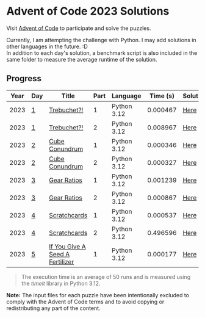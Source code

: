 # Advent of Code 2023 Solutions

Visit [Advent of Code](https://adventofcode.com/) to participate and solve the puzzles.

Currently, I am attempting the challenge with Python. I may add solutions in other languages in the future. :D\
In addition to each day's solution, a benchmark script is also included in the same folder to measure the average runtime of the solution.

## Progress

| Year | Day            | Title                                                                  | Part | Language    | Time (s) | Solution                     |
| ---- | -------------- | ---------------------------------------------------------------------- | ---- | ----------- | -------- | ---------------------------- |
| 2023 | [1](./day_01/) | [Trebuchet?!](https://adventofcode.com/2023/day/1)                     | 1    | Python 3.12 | 0.000467 | [Here](./day_01/part_one.py) |
| 2023 | [1](./day_01/) | [Trebuchet?!](https://adventofcode.com/2023/day/1)                     | 2    | Python 3.12 | 0.008967 | [Here](./day_01/part_two.py) |
| 2023 | [2](./day_02/) | [Cube Conundrum](https://adventofcode.com/2023/day/2)                  | 1    | Python 3.12 | 0.000346 | [Here](./day_02/part_one.py) |
| 2023 | [2](./day_02/) | [Cube Conundrum](https://adventofcode.com/2023/day/2)                  | 2    | Python 3.12 | 0.000327 | [Here](./day_02/part_two.py) |
| 2023 | [3](./day_03/) | [Gear Ratios](https://adventofcode.com/2023/day/3)                     | 1    | Python 3.12 | 0.001239 | [Here](./day_03/part_one.py) |
| 2023 | [3](./day_03/) | [Gear Ratios](https://adventofcode.com/2023/day/3)                     | 2    | Python 3.12 | 0.000867 | [Here](./day_03/part_two.py) |
| 2023 | [4](./day_04/) | [Scratchcards](https://adventofcode.com/2023/day/4)                    | 1    | Python 3.12 | 0.000537 | [Here](./day_04/part_one.py) |
| 2023 | [4](./day_04/) | [Scratchcards](https://adventofcode.com/2023/day/4)                    | 2    | Python 3.12 | 0.496596 | [Here](./day_04/part_two.py) |
| 2023 | [5](./day_05/) | [If You Give A Seed A Fertilizer](https://adventofcode.com/2023/day/4) | 1    | Python 3.12 | 0.000177 | [Here](./day_05/part_one.py) |

> The execution time is an average of 50 runs and is measured using the _timeit_ library in Python 3.12.

**Note:** The input files for each puzzle have been intentionally excluded to comply with the Advent of Code terms and to avoid copying or redistributing any part of the content.
